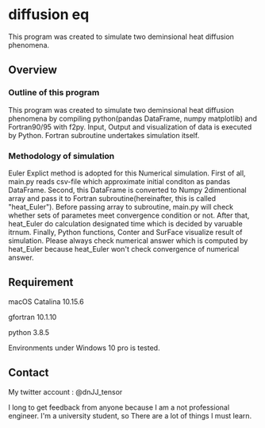 # diffusion eq
This program was created to simulate two deminsional heat diffusion phenomena.

## Overview
### Outline of this program
This program was created to simulate two deminsional heat diffusion phenomena by compiling python(pandas DataFrame, numpy matplotlib) and Fortran90/95 with f2py. Input, Output and visualization of data is executed by Python. Fortran subroutine undertakes simulation itself.  
### Methodology of simulation 
Euler Explict method is adopted for this Numerical simulation. First of all, main.py reads csv-file which approximate initial conditon as pandas DataFrame. Second, this DataFrame is converted to Numpy 2dimentional array and pass it to Fortran subroutine(hereinafter, this is called "heat_Euler"). Before passing array to subroutine, main.py will check whether sets of parametes meet convergence condition or not. After that, heat_Euler do calculation designated time which is decided by varuable itrnum. Finally, Python functions, Conter and SurFace visualize result of simulation. Please always check numerical answer which is computed by heat_Euler because heat_Euler won't check convergence of numerical answer.

## Requirement
macOS Catalina 10.15.6

gfortran 10.1.10

python 3.8.5

Environments under Windows 10 pro is tested.

## Contact
My twitter account : @dnJJ_tensor

I long to get feedback from anyone because I am a not professional engineer. I'm a university student, so There are a lot of things I must learn.
